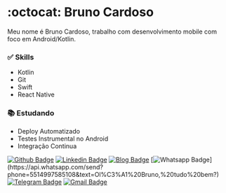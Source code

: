 # :octocat: Bruno Cardoso

Meu nome é Bruno Cardoso, trabalho com desenvolvimento mobile com foco em Android/Kotlin.

### :white_check_mark: Skills

- Kotlin
- Git
- Swift
- React Native

### :books: Estudando 

- Deploy Automatizado
- Testes Instrumental no Android
- Integração Continua

[![Github Badge](https://img.shields.io/badge/-Github-000?style=flat-square&logo=Github&logoColor=white&link=https://github.com/bruunoh)](https://github.com/bruunoh)
[![Linkedin Badge](https://img.shields.io/badge/-LinkedIn-blue?style=flat-square&logo=Linkedin&logoColor=white&link=https://www.linkedin.com/in/brunoh/)](https://www.linkedin.com/in/brunoh/)
[![Blog Badge](https://img.shields.io/badge/Blog-Medium-black)](https://medium.com/@brunohenrique774)
[![Whatsapp Badge](https://img.shields.io/badge/-Whatsapp-4CA143?style=flat-square&labelColor=4CA143&logo=whatsapp&logoColor=white&link=https://api.whatsapp.com/send?phone=5514997585108&text=Ol%C3%A1%20Bruno,%20tudo%20bem?)](https://api.whatsapp.com/send?phone=5514997585108&text=Ol%C3%A1%20Bruno,%20tudo%20bem?)
[![Telegram Badge](https://img.shields.io/badge/-Telegram-1ca0f1?style=flat-square&labelColor=1ca0f1&logo=telegram&logoColor=white&link=https://t.me/bcsilva08)](https://t.me/bcsilva08)
[![Gmail Badge](https://img.shields.io/badge/-Gmail-c14438?style=flat-square&logo=Gmail&logoColor=white&link=mailto:brunohenrique774@gmail.com)](mailto:brunohenrique774@gmail.com)